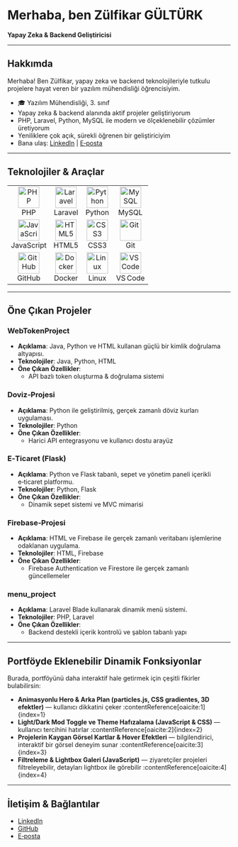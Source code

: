 #  Merhaba, ben Zülfikar GÜLTÜRK

**Yapay Zeka & Backend Geliştiricisi**

---

##  Hakkımda

Merhaba! Ben Zülfikar, yapay zeka ve backend teknolojileriyle tutkulu projelere hayat veren bir yazılım mühendisliği öğrencisiyim.  
- 🎓 Yazılım Mühendisliği, 3. sınıf  
-  Yapay zeka & backend alanında aktif projeler geliştiriyorum  
-  PHP, Laravel, Python, MySQL ile modern ve ölçeklenebilir çözümler üretiyorum  
-  Yeniliklere çok açık, sürekli öğrenen bir geliştiriciyim  
-  Bana ulaş: [LinkedIn](https://www.linkedin.com/in/h%C3%BCseyin-g%C3%BClme/) | [E‑posta](mailto:huseyin.glm.22@gmail.com)

---

##  Teknolojiler & Araçlar

<!-- Icon Grid: Kullanımı kolay, responsive ve her ekranda güzel görünür. -->
<div align="center">
  <table>
    <tr>
      <td align="center"><img src="https://cdn.jsdelivr.net/gh/devicons/devicon/icons/php/php-original.svg" width="48" alt="PHP"><br>PHP</td>
      <td align="center"><img src="https://cdn.jsdelivr.net/gh/devicons/devicon/icons/laravel/laravel-plain.svg" width="48" alt="Laravel"><br>Laravel</td>
      <td align="center"><img src="https://cdn.jsdelivr.net/gh/devicons/devicon/icons/python/python-original.svg" width="48" alt="Python"><br>Python</td>
      <td align="center"><img src="https://cdn.jsdelivr.net/gh/devicons/devicon/icons/mysql/mysql-original.svg" width="48" alt="MySQL"><br>MySQL</td>
    </tr>
    <tr>
      <td align="center"><img src="https://cdn.jsdelivr.net/gh/devicons/devicon/icons/javascript/javascript-original.svg" width="48" alt="JavaScript"><br>JavaScript</td>
      <td align="center"><img src="https://cdn.jsdelivr.net/gh/devicons/devicon/icons/html5/html5-original.svg" width="48" alt="HTML5"><br>HTML5</td>
      <td align="center"><img src="https://cdn.jsdelivr.net/gh/devicons/devicon/icons/css3/css3-original.svg" width="48" alt="CSS3"><br>CSS3</td>
      <td align="center"><img src="https://cdn.jsdelivr.net/gh/devicons/devicon/icons/git/git-original.svg" width="48" alt="Git"><br>Git</td>
    </tr>
    <tr>
      <td align="center"><img src="https://cdn.jsdelivr.net/gh/devicons/devicon/icons/github/github-original.svg" width="48" alt="GitHub"><br>GitHub</td>
      <td align="center"><img src="https://cdn.jsdelivr.net/gh/devicons/devicon/icons/docker/docker-original.svg" width="48" alt="Docker"><br>Docker</td>
      <td align="center"><img src="https://cdn.jsdelivr.net/gh/devicons/devicon/icons/linux/linux-original.svg" width="48" alt="Linux"><br>Linux</td>
      <td align="center"><img src="https://cdn.jsdelivr.net/gh/devicons/devicon/icons/visualstudio_code/visualstudio_code-original.svg" width="48" alt="VSCode"><br>VS Code</td>
    </tr>
  </table>
</div>

---

##  Öne Çıkan Projeler

###  WebTokenProject
- **Açıklama**: Java, Python ve HTML kullanan güçlü bir kimlik doğrulama altyapısı.
- **Teknolojiler**: Java, Python, HTML
- **Öne Çıkan Özellikler**:
  - API bazlı token oluşturma & doğrulama sistemi

###  Doviz‑Projesi
- **Açıklama**: Python ile geliştirilmiş, gerçek zamanlı döviz kurları uygulaması.
- **Teknolojiler**: Python
- **Öne Çıkan Özellikler**:
  - Harici API entegrasyonu ve kullanıcı dostu arayüz

###  E‑Ticaret (Flask)
- **Açıklama**: Python ve Flask tabanlı, sepet ve yönetim paneli içerikli e‑ticaret platformu.
- **Teknolojiler**: Python, Flask
- **Öne Çıkan Özellikler**:
  - Dinamik sepet sistemi ve MVC mimarisi

###  Firebase‑Projesi
- **Açıklama**: HTML ve Firebase ile gerçek zamanlı veritabanı işlemlerine odaklanan uygulama.
- **Teknolojiler**: HTML, Firebase
- **Öne Çıkan Özellikler**:
  - Firebase Authentication ve Firestore ile gerçek zamanlı güncellemeler

###  menu_project
- **Açıklama**: Laravel Blade kullanarak dinamik menü sistemi.
- **Teknolojiler**: PHP, Laravel
- **Öne Çıkan Özellikler**:
  - Backend destekli içerik kontrolü ve şablon tabanlı yapı

---

##  Portföyde Eklenebilir Dinamik Fonksiyonlar

Burada, portföyünü daha interaktif hale getirmek için çeşitli fikirler bulabilirsin:

- **Animasyonlu Hero & Arka Plan (particles.js, CSS gradientes, 3D efektler)** — kullanıcı dikkatini çeker :contentReference[oaicite:1]{index=1}  
- **Light/Dark Mod Toggle ve Theme Hafızalama (JavaScript & CSS)** — kullanıcı tercihini hatırlar :contentReference[oaicite:2]{index=2}  
- **Projelerin Kaygan Görsel Kartlar & Hover Efektleri** — bilgilendirici, interaktif bir görsel deneyim sunar :contentReference[oaicite:3]{index=3}  
- **Filtreleme & Lightbox Galeri (JavaScript)** — ziyaretçiler projeleri filtreleyebilir, detayları lightbox ile görebilir :contentReference[oaicite:4]{index=4}

---

##  İletişim & Bağlantılar

-  [LinkedIn](https://www.linkedin.com/in/h%C3%BCseyin-g%C3%BClme/)  
-  [GitHub](https://github.com/huseyingulme)  
-  [E‑posta](mailto:huseyin.glm.22@gmail.com)
